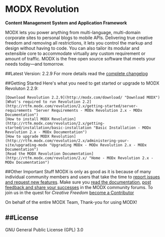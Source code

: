 MODX Revolution
=====================
**Content Management System and Application Framework**

MODX lets you power anything from multi-language, multi-domain corporate sites to personal blogs to mobile APIs. Delivering true creative freedom and removing all restrictions, it lets you control the markup and design without having to code. You can also tailor its modular and extensible core to accommodate virtually any custom requirement or amount of traffic. MODX is the free open source software that meets your needs today—and tomorrow.

##Latest Version: 2.2.9
For more details read the [complete changelog](https://raw.github.com/modxcms/revolution/v2.2.9-pl/core/docs/changelog.txt "complete changelog")

##Getting Started
Here's what you need to get started or upgrade to MODX Revoluton 2.2.9:

    [Download Revolution 2.2.9](http://modx.com/download/ "Download MODX")
    [What's required to run Revolution 2.2](http://rtfm.modx.com/revolution/2.x/getting-started/server-requirements "Server Requirements - MODx Revolution 2.x - MODx Documentation") 
    [How to install MODX Revolution](http://rtfm.modx.com/revolution/2.x/getting-started/installation/basic-installation "Basic Installation - MODx Revolution 2.x - MODx Documentation")
    [How to upgrade MODX Revolution](http://rtfm.modx.com/revolution/2.x/administering-your-site/upgrading-modx "Upgrading MODx - MODx Revolution 2.x - MODx Documentation")
    [Read the MODX Revolution Documentation](http://rtfm.modx.com/revolution/2.x/ "Home - MODx Revolution 2.x - MODx Documentation")

##Other Important Stuff
MODX is only as good as it is because of many individual community members and users that take the time to [report issues and request new features](http://tracker.modx.com/projects/revo/issues "Revolution - Issues - MODX Project Tracker"). Make sure you [read the documentation](http://rtfm.modx.com/revolution/2.x/ "Home - MODx Revolution 2.x - MODx Documentation"), [post feedback and share your successes](http://forums.modx.com/board/?board=264 "MODX :: Revolution 2.2") in the MODX community forums. To join us in the quest for *Creative Freedom* [become a Contributor](http://rtfm.modx.com/community/)

On behalf of the entire MODX Team,
Thank-you for using MODX!

##License
-------
GNU General Public License (GPL) 3.0

